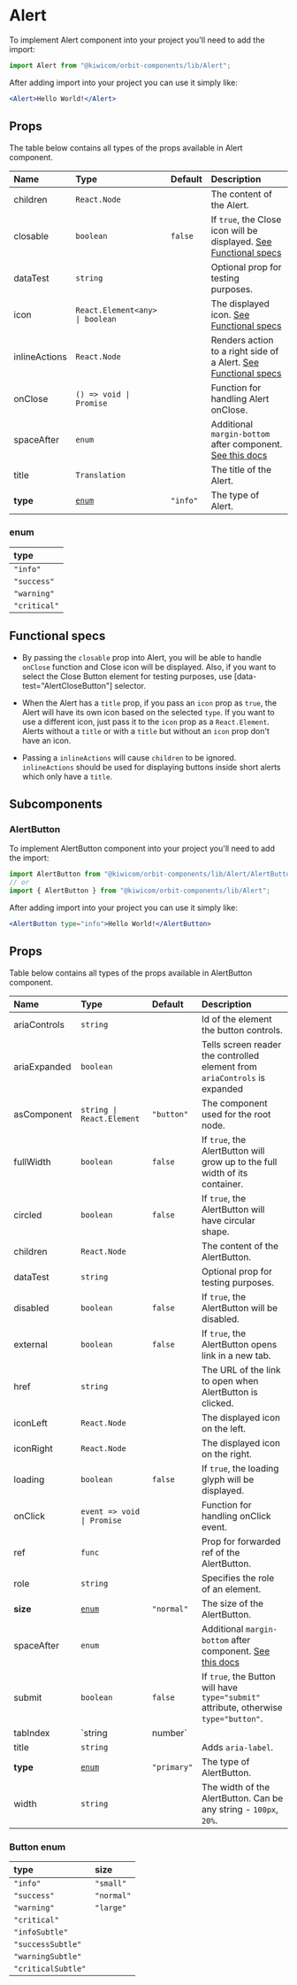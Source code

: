 # Alert

To implement Alert component into your project you'll need to add the import:

```jsx
import Alert from "@kiwicom/orbit-components/lib/Alert";
```

After adding import into your project you can use it simply like:

```jsx
<Alert>Hello World!</Alert>
```

## Props

The table below contains all types of the props available in Alert component.

| Name          | Type                            | Default  | Description                                                                                                                                                    |
| :------------ | :------------------------------ | :------- | :------------------------------------------------------------------------------------------------------------------------------------------------------------- |
| children      | `React.Node`                    |          | The content of the Alert.                                                                                                                                      |
| closable      | `boolean`                       | `false`  | If `true`, the Close icon will be displayed. [See Functional specs](#functional-specs)                                                                         |
| dataTest      | `string`                        |          | Optional prop for testing purposes.                                                                                                                            |
| icon          | `React.Element<any> \| boolean` |          | The displayed icon. [See Functional specs](#functional-specs)                                                                                                  |
| inlineActions | `React.Node`                    |          | Renders action to a right side of a Alert. [See Functional specs](#functional-specs)                                                                           |
| onClose       | `() => void \| Promise`         |          | Function for handling Alert onClose.                                                                                                                           |
| spaceAfter    | `enum`                          |          | Additional `margin-bottom` after component. [See this docs](https://github.com/kiwicom/orbit/tree/master/packages/orbit-components/src/common/getSpacingToken) |
| title         | `Translation`                   |          | The title of the Alert.                                                                                                                                        |
| **type**      | [`enum`](#enum)                 | `"info"` | The type of Alert.                                                                                                                                             |

### enum

| type         |
| :----------- |
| `"info"`     |
| `"success"`  |
| `"warning"`  |
| `"critical"` |

## Functional specs

- By passing the `closable` prop into Alert, you will be able to handle `onClose` function and Close icon will be displayed. Also, if you want to select the Close Button element for testing purposes, use [data-test="AlertCloseButton"] selector.

- When the Alert has a `title` prop, if you pass an `icon` prop as `true`, the Alert will have its own icon based on the selected `type`. If you want to use a different icon, just pass it to the `icon` prop as a `React.Element`. Alerts without a `title` or with a `title` but without an `icon` prop don't have an icon.

- Passing a `inlineActions` will cause `children` to be ignored. `inlineActions` should be used for displaying buttons inside short alerts which only have a `title`.

## Subcomponents

### AlertButton

To implement AlertButton component into your project you'll need to add the import:

```jsx
import AlertButton from "@kiwicom/orbit-components/lib/Alert/AlertButton";
// or
import { AlertButton } from "@kiwicom/orbit-components/lib/Alert";
```

After adding import into your project you can use it simply like:

```jsx
<AlertButton type="info">Hello World!</AlertButton>
```

## Props

Table below contains all types of the props available in AlertButton component.

| Name         | Type                       | Default     | Description                                                                                                                                                    |
| :----------- | :------------------------- | :---------- | :------------------------------------------------------------------------------------------------------------------------------------------------------------- |
| ariaControls | `string`                   |             | Id of the element the button controls.                                                                                                                         |
| ariaExpanded | `boolean`                  |             | Tells screen reader the controlled element from `ariaControls` is expanded                                                                                     |
| asComponent  | `string \| React.Element`  | `"button"`  | The component used for the root node.                                                                                                                          |
| fullWidth    | `boolean`                  | `false`     | If `true`, the AlertButton will grow up to the full width of its container.                                                                                    |
| circled      | `boolean`                  | `false`     | If `true`, the AlertButton will have circular shape.                                                                                                           |
| children     | `React.Node`               |             | The content of the AlertButton.                                                                                                                                |
| dataTest     | `string`                   |             | Optional prop for testing purposes.                                                                                                                            |
| disabled     | `boolean`                  | `false`     | If `true`, the AlertButton will be disabled.                                                                                                                   |
| external     | `boolean`                  | `false`     | If `true`, the AlertButton opens link in a new tab.                                                                                                            |
| href         | `string`                   |             | The URL of the link to open when AlertButton is clicked.                                                                                                       |
| iconLeft     | `React.Node`               |             | The displayed icon on the left.                                                                                                                                |
| iconRight    | `React.Node`               |             | The displayed icon on the right.                                                                                                                               |
| loading      | `boolean`                  | `false`     | If `true`, the loading glyph will be displayed.                                                                                                                |
| onClick      | `event => void \| Promise` |             | Function for handling onClick event.                                                                                                                           |
| ref          | `func`                     |             | Prop for forwarded ref of the AlertButton.                                                                                                                     |
| role         | `string`                   |             | Specifies the role of an element.                                                                                                                              |
| **size**     | [`enum`](#button-enum)     | `"normal"`  | The size of the AlertButton.                                                                                                                                   |
| spaceAfter   | `enum`                     |             | Additional `margin-bottom` after component. [See this docs](https://github.com/kiwicom/orbit/tree/master/packages/orbit-components/src/common/getSpacingToken) |
| submit       | `boolean`                  | `false`     | If `true`, the Button will have `type="submit"` attribute, otherwise `type="button"`.                                                                          |
| tabIndex     | `string                    | number`     |                                                                                                                                                                | Specifies the tab order of an element. |
| title        | `string`                   |             | Adds `aria-label`.                                                                                                                                             |
| **type**     | [`enum`](#button-enum)     | `"primary"` | The type of AlertButton.                                                                                                                                       |
| width        | `string`                   |             | The width of the AlertButton. Can be any string - `100px`, `20%`.                                                                                              |

### Button enum

| type               | size       |
| :----------------- | :--------- |
| `"info"`           | `"small"`  |
| `"success"`        | `"normal"` |
| `"warning"`        | `"large"`  |
| `"critical"`       |            |
| `"infoSubtle"`     |            |
| `"successSubtle"`  |            |
| `"warningSubtle"`  |            |
| `"criticalSubtle"` |            |
